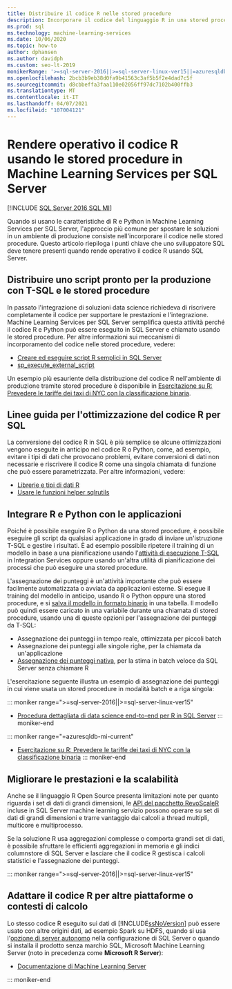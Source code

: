 ```yaml
---
title: Distribuire il codice R nelle stored procedure
description: Incorporare il codice del linguaggio R in una stored procedure di SQL Server per renderlo disponibile per qualsiasi applicazione client abbia accesso a un database SQL Server.
ms.prod: sql
ms.technology: machine-learning-services
ms.date: 10/06/2020
ms.topic: how-to
author: dphansen
ms.author: davidph
ms.custom: seo-lt-2019
monikerRange: '>=sql-server-2016||>=sql-server-linux-ver15||=azuresqldb-mi-current'
ms.openlocfilehash: 2bcb3b9eb38d0fa9b41563c3af5b5f2e4dad7c5f
ms.sourcegitcommit: d8cbbeffa3faa110e02056ff97dc7102b400ffb3
ms.translationtype: MT
ms.contentlocale: it-IT
ms.lasthandoff: 04/07/2021
ms.locfileid: "107004121"
---
```

# <a name="operationalize-r-code-using-stored-procedures-in-sql-server-machine-learning-services"></a>Rendere operativo il codice R usando le stored procedure in Machine Learning Services per SQL Server
[!INCLUDE [SQL Server 2016 SQL MI](../../includes/applies-to-version/sqlserver2016-asdbmi.md)]

Quando si usano le caratteristiche di R e Python in Machine Learning Services per SQL Server, l'approccio più comune per spostare le soluzioni in un ambiente di produzione consiste nell'incorporare il codice nelle stored procedure. Questo articolo riepiloga i punti chiave che uno sviluppatore SQL deve tenere presenti quando rende operativo il codice R usando SQL Server.

## <a name="deploy-production-ready-script-using-t-sql-and-stored-procedures"></a>Distribuire uno script pronto per la produzione con T-SQL e le stored procedure

In passato l'integrazione di soluzioni data science richiedeva di riscrivere completamente il codice per supportare le prestazioni e l'integrazione. Machine Learning Services per SQL Server semplifica questa attività perché il codice R e Python può essere eseguito in SQL Server e chiamato usando le stored procedure. Per altre informazioni sui meccanismi di incorporamento del codice nelle stored procedure, vedere:

+ [Creare ed eseguire script R semplici in SQL Server](../tutorials/quickstart-r-create-script.md)
+ [sp_execute_external_script](../../relational-databases/system-stored-procedures/sp-execute-external-script-transact-sql.md)

Un esempio più esauriente della distribuzione del codice R nell'ambiente di produzione tramite stored procedure è disponibile in [Esercitazione su R: Prevedere le tariffe dei taxi di NYC con la classificazione binaria](../tutorials/r-taxi-classification-introduction.md).

## <a name="guidelines-for-optimizing-r-code-for-sql"></a>Linee guida per l'ottimizzazione del codice R per SQL

La conversione del codice R in SQL è più semplice se alcune ottimizzazioni vengono eseguite in anticipo nel codice R o Python, come, ad esempio, evitare i tipi di dati che provocano problemi, evitare conversioni di dati non necessarie e riscrivere il codice R come una singola chiamata di funzione che può essere parametrizzata. Per altre informazioni, vedere:

+ [Librerie e tipi di dati R](../r/r-libraries-and-data-types.md)
+ [Usare le funzioni helper sqlrutils](../r/ref-r-sqlrutils.md)

## <a name="integrate-r-and-python-with-applications"></a>Integrare R e Python con le applicazioni

Poiché è possibile eseguire R o Python da una stored procedure, è possibile eseguire gli script da qualsiasi applicazione in grado di inviare un'istruzione T-SQL e gestire i risultati. È ad esempio possibile ripetere il training di un modello in base a una pianificazione usando l'[attività di esecuzione T-SQL](../../integration-services/control-flow/execute-t-sql-statement-task.md) in Integration Services oppure usando un'altra utilità di pianificazione dei processi che può eseguire una stored procedure.

L'assegnazione dei punteggi è un'attività importante che può essere facilmente automatizzata o avviata da applicazioni esterne. Si esegue il training del modello in anticipo, usando R o Python oppure una stored procedure, e si [salva il modello in formato binario](../tutorials/walkthrough-build-and-save-the-model.md) in una tabella. Il modello può quindi essere caricato in una variabile durante una chiamata di stored procedure, usando una di queste opzioni per l'assegnazione dei punteggi da T-SQL:

+ Assegnazione dei punteggi in tempo reale, ottimizzata per piccoli batch
+ Assegnazione dei punteggi alle singole righe, per la chiamata da un'applicazione
+ [Assegnazione dei punteggi nativa](../predictions/native-scoring-predict-transact-sql.md), per la stima in batch veloce da SQL Server senza chiamare R

L'esercitazione seguente illustra un esempio di assegnazione dei punteggi in cui viene usata un stored procedure in modalità batch e a riga singola:

::: moniker range=">=sql-server-2016||>=sql-server-linux-ver15"
+ [Procedura dettagliata di data science end-to-end per R in SQL Server](../tutorials/walkthrough-data-science-end-to-end-walkthrough.md)
::: moniker-end

::: moniker range="=azuresqldb-mi-current"
+ [Esercitazione su R: Prevedere le tariffe dei taxi di NYC con la classificazione binaria](../tutorials/r-taxi-classification-introduction.md)
::: moniker-end

## <a name="boost-performance-and-scale"></a>Migliorare le prestazioni e la scalabilità

Anche se il linguaggio R Open Source presenta limitazioni note per quanto riguarda i set di dati di grandi dimensioni, le [API del pacchetto RevoScaleR](../r/ref-r-revoscaler.md) incluse in SQL Server machine learning servizio possono operare su set di dati di grandi dimensioni e trarre vantaggio dai calcoli a thread multipli, multicore e multiprocesso.

Se la soluzione R usa aggregazioni complesse o comporta grandi set di dati, è possibile sfruttare le efficienti aggregazioni in memoria e gli indici columnstore di SQL Server e lasciare che il codice R gestisca i calcoli statistici e l'assegnazione dei punteggi.

::: moniker range=">=sql-server-2016||>=sql-server-linux-ver15"

## <a name="adapt-r-code-for-other-platforms-or-compute-contexts"></a>Adattare il codice R per altre piattaforme o contesti di calcolo

Lo stesso codice R eseguito sui dati di [!INCLUDE[ssNoVersion](../../includes/ssnoversion-md.md)] può essere usato con altre origini dati, ad esempio Spark su HDFS, quando si usa l'[opzione di server autonomo](../install/sql-machine-learning-standalone-windows-install.md) nella configurazione di SQL Server o quando si installa il prodotto senza marchio SQL, Microsoft Machine Learning Server (noto in precedenza come **Microsoft R Server**):

+ [Documentazione di Machine Learning Server](/r-server/)

::: moniker-end
